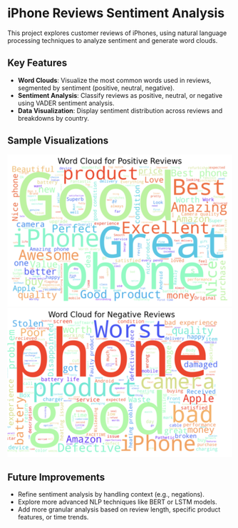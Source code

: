 # iPhone Reviews Sentiment Analysis

This project explores customer reviews of iPhones, using natural language processing techniques to analyze sentiment and generate word clouds.

## Key Features
- **Word Clouds**: Visualize the most common words used in reviews, segmented by sentiment (positive, neutral, negative).
- **Sentiment Analysis**: Classify reviews as positive, neutral, or negative using VADER sentiment analysis.
- **Data Visualization**: Display sentiment distribution across reviews and breakdowns by country.

## Sample Visualizations
![Positive Review Word Cloud](outputs/positive_reviews_cloud.png)
![Negative Review Word Cloud](outputs/negative_reviews_cloud.png)

## Future Improvements
- Refine sentiment analysis by handling context (e.g., negations).
- Explore more advanced NLP techniques like BERT or LSTM models.
- Add more granular analysis based on review length, specific product features, or time trends.